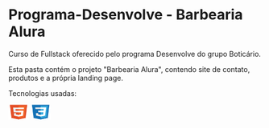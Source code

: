 # Programa-Desenvolve - Barbearia Alura
Curso de Fullstack oferecido pelo programa Desenvolve do grupo Boticário.

Esta pasta contém o projeto "Barbearia Alura", contendo site de contato, produtos e a própria landing page.

Tecnologias usadas: 

<div style="display: inline_block">
  <img align="center" alt="Logo-HTML" height="30" width="40" src="https://raw.githubusercontent.com/devicons/devicon/master/icons/html5/html5-original.svg">
  <img align="center" alt="Logo-CSS" height="30" width="40" src="https://raw.githubusercontent.com/devicons/devicon/master/icons/css3/css3-original.svg">
</div><br>

